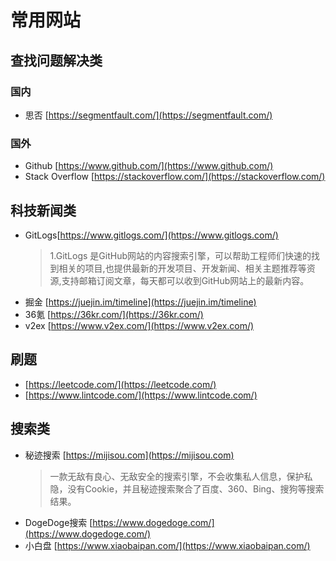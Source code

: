 # 常用网站
## 查找问题解决类
### 国内
- 思否 [https://segmentfault.com/](https://segmentfault.com/)
### 国外
- Github [https://www.github.com/](https://www.github.com/)
- Stack Overflow [https://stackoverflow.com/](https://stackoverflow.com/)
## 科技新闻类
- GitLogs[https://www.gitlogs.com/](https://www.gitlogs.com/)
    > 1.GitLogs 是GitHub网站的内容搜索引擎，可以帮助工程师们快速的找到相关的项目,也提供最新的开发项目、开发新闻、相关主题推荐等资源,支持邮箱订阅文章，每天都可以收到GitHub网站上的最新内容。
- 掘金 [https://juejin.im/timeline](https://juejin.im/timeline)
- 36氪 [https://36kr.com/](https://36kr.com/)
- v2ex [https://www.v2ex.com/](https://www.v2ex.com/)
## 刷题
- [https://leetcode.com/](https://leetcode.com/)
- [https://www.lintcode.com/](https://www.lintcode.com/)
## 搜索类
- 秘迹搜索 [https://mijisou.com](https://mijisou.com)
    > 一款无敌有良心、无敌安全的搜索引擎，不会收集私人信息，保护私隐，没有Cookie，并且秘迹搜索聚合了百度、360、Bing、搜狗等搜索结果。
- DogeDoge搜索 [https://www.dogedoge.com/](https://www.dogedoge.com/)
- 小白盘 [https://www.xiaobaipan.com/](https://www.xiaobaipan.com/)
